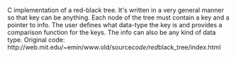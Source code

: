  C   i m p l e m e n t a t i o n   o f   a   r e d - b l a c k   t r e e .   I t ' s   w r i t t e n   i n   a   v e r y   g e n e r a l   m a n n e r   s o   t h a t 
 k e y   c a n   b e   a n y t h i n g .   E a c h   n o d e   o f   t h e   t r e e   m u s t   c o n t a i n   a   k e y   a n d   a   p o i n t e r   t o   i n f o . 
 T h e   u s e r   d e f i n e s   w h a t   d a t a - t y p e   t h e   k e y   i s   a n d   p r o v i d e s   a   c o m p a r i s o n   f u n c t i o n   f o r 
 t h e   k e y s .   T h e   i n f o   c a n   a l s o   b e   a n y   k i n d   o f   d a t a   t y p e . 
 
 O r i g i n a l   c o d e : 
 h t t p : / / w e b . m i t . e d u / ~ e m i n / w w w . o l d / s o u r c e _ c o d e / r e d _ b l a c k _ t r e e / i n d e x . h t m l 
